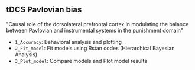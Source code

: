 tDCS Pavlovian bias
----------------
"Causal role of the dorsolateral prefrontal cortex in modulating the balance between Pavlovian and instrumental systems in the punishment domain"

* `1_Accuracy`: Behavioral analysis and plotting
* `2_Fit_model`: Fit models using Rstan codes (Hierarchical Bayesian Analysis)
* `3_Plot_model`: Compare models and Plot model results
